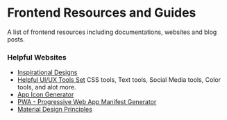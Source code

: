 # Frontend Resources and Guides
A list of frontend resources including documentations, websites and blog posts.

### Helpful Websites
- [Inspirational Designs](https://onepagelove.com/tag/particles)
- [Helpful UI/UX Tools Set](https://10015.io/) CSS tools, Text tools, Social Media tools, Color tools, and alot more.
- [App Icon Generator](https://appicon.co/)
- [PWA - Progressive Web App Manifest Generator](https://www.simicart.com/manifest-generator.html/)
- [Material Design Principles](https://material.io/design/introduction#components)
